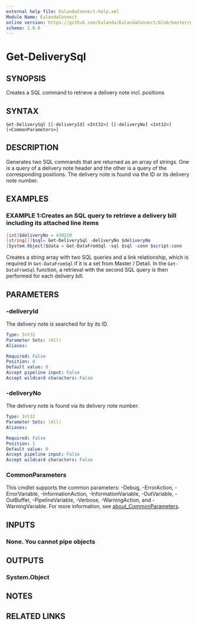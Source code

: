 ```yaml
---
external help file: EulandaConnect-help.xml
Module Name: EulandaConnect
online version: https://github.com/Eulanda/EulandaConnect/blob/master/docs/Get-DeliverySql.md
schema: 2.0.0
---
```


# Get-DeliverySql

## SYNOPSIS
Creates a SQL command to retrieve a delivery note incl. positions

## SYNTAX

```
Get-DeliverySql [[-deliveryId] <Int32>] [[-deliveryNo] <Int32>] [<CommonParameters>]
```

## DESCRIPTION
Generates two SQL commands that are returned as an array of strings. One is a query of a delivery note header and the other is a query of the corresponding positions. The delivery note is found via the ID or its delivery note number.

## EXAMPLES

### EXAMPLE 1:Creates an SQL query to retrieve a delivery bill including its attached line items
```powershell
[int]$deliveryNo = 430220
[string[]]$sql= Get-DeliverySql -deliveryNo $deliveryNo
[System.Object]$data = Get-DataFromSql -sql $sql -conn $script:conn
```

Creates a string array with two SQL queries and a link relationship, which is required in `Get-DataFromSql` if it is a set from Master / Detail. In the `Get-DataFromSql` function, a retrieval with the second SQL query is then performed for each delivery bill.

## PARAMETERS

### -deliveryId
The delivery note is searched for by its ID.

```yaml
Type: Int32
Parameter Sets: (All)
Aliases:

Required: False
Position: 0
Default value: 0
Accept pipeline input: False
Accept wildcard characters: False
```

### -deliveryNo
The delivery note is found via its delivery note number.

```yaml
Type: Int32
Parameter Sets: (All)
Aliases:

Required: False
Position: 1
Default value: 0
Accept pipeline input: False
Accept wildcard characters: False
```

### CommonParameters
This cmdlet supports the common parameters: -Debug, -ErrorAction, -ErrorVariable, -InformationAction, -InformationVariable, -OutVariable, -OutBuffer, -PipelineVariable, -Verbose, -WarningAction, and -WarningVariable. For more information, see [about_CommonParameters](http://go.microsoft.com/fwlink/?LinkID=113216).

## INPUTS

### None. You cannot pipe objects
## OUTPUTS

### System.Object
## NOTES

## RELATED LINKS
